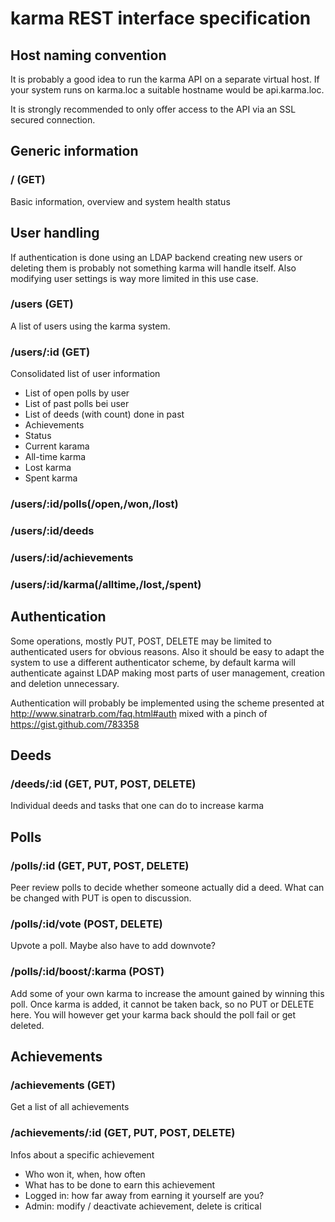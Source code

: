 karma REST interface specification
==================================

Host naming convention
----------------------
It is probably a good idea to run the karma API on a separate virtual host.
If your system runs on karma.loc a suitable hostname would be api.karma.loc.

It is strongly recommended to only offer access to the API via an SSL secured connection.


Generic information
-------------------
### / (GET)
Basic information, overview and system health status

User handling
-------------
If authentication is done using an LDAP backend creating new users or deleting them is probably not something karma will handle itself.  Also modifying user settings is way more limited in this use case.

### /users (GET)
A list of users using the karma system.

### /users/:id (GET)
Consolidated list of user information
- List of open polls by user
- List of past polls bei user
- List of deeds (with count) done in past
- Achievements
- Status
- Current karama
- All-time karma
- Lost karma
- Spent karma

### /users/:id/polls(/open,/won,/lost)
### /users/:id/deeds
### /users/:id/achievements
### /users/:id/karma(/alltime,/lost,/spent)

Authentication
--------------
Some operations, mostly PUT, POST, DELETE may be limited to authenticated users for obvious reasons.
Also it should be easy to adapt the system to use a different authenticator scheme, by default karma will authenticate against LDAP making most parts of user management, creation and deletion unnecessary.

Authentication will probably be implemented using the scheme presented at http://www.sinatrarb.com/faq.html#auth mixed with a pinch of https://gist.github.com/783358

Deeds
-----
### /deeds/:id (GET, PUT, POST, DELETE)
Individual deeds and tasks that one can do to increase karma

Polls
-----
### /polls/:id (GET, PUT, POST, DELETE)
Peer review polls to decide whether someone actually did a deed.
What can be changed with PUT is open to discussion.

### /polls/:id/vote (POST, DELETE)
Upvote a poll.  Maybe also have to add downvote?

### /polls/:id/boost/:karma (POST)
Add some of your own karma to increase the amount gained by winning this poll.
Once karma is added, it cannot be taken back, so no PUT or DELETE here.
You will however get your karma back should the poll fail or get deleted.

Achievements
------------
### /achievements (GET)
Get a list of all achievements

### /achievements/:id (GET, PUT, POST, DELETE)
Infos about a specific achievement
- Who won it, when, how often
- What has to be done to earn this achievement
- Logged in: how far away from earning it yourself are you?
- Admin: modify / deactivate achievement, delete is critical


